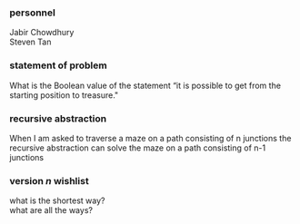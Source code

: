 ### personnel
Jabir Chowdhury </br>
Steven Tan

### statement of problem

What is the Boolean value of the statement “it is possible to get from the starting position to treasure."

### recursive abstraction
When I am asked to 
  traverse a maze on a path consisting of n junctions 
the recursive abstraction can 
  solve the maze on a path consisting of n-1 junctions
  
### version *n* wishlist
what is the shortest way? </br>
what are all the ways?

